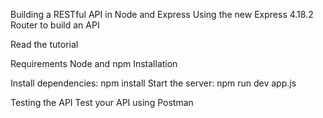 Building a RESTful API in Node and Express
Using the new Express 4.18.2 Router to build an API

Read the tutorial

Requirements
Node and npm
Installation

Install dependencies: npm install
Start the server: npm run dev app.js

Testing the API
Test your API using Postman
